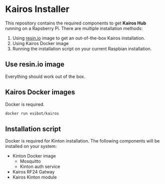 # Kairos Installer

This repository contains the required components to get **Kairos Hub** running
on a Rapsberry Pi. There are multiple installation methods:

1. Using [resin.io](http://resin.io) image to get an out-of-the-box
  Kairos installation.
2. Using Kairos Docker image
3. Running the installation script on your current Raspbian installation.

## Use resin.io image

Everything should work out of the box.

## Kairos Docker images

Docker is required.

```bash
docker run esibot/kairos
```

## Installation script

Docker is required for Kinton installation. The following components will be installed on your system:

- Kinton Docker image
  - Mosquitto
  - Kinton auth service
- Kairos RF24 Gatway
- Kairos Kinton module
